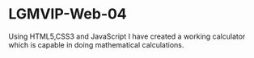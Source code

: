 # LGMVIP-Web-04
Using HTML5,CSS3 and JavaScript I have created a working calculator which is capable in doing mathematical calculations.
